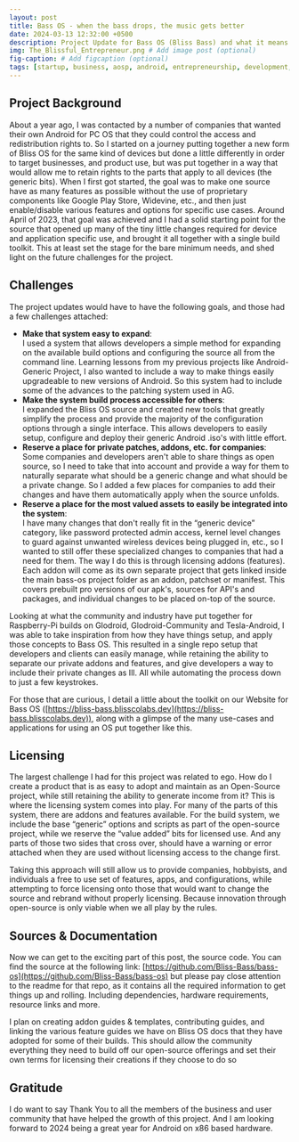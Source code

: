 ```yaml
---
layout: post
title: Bass OS - when the bass drops, the music gets better
date: 2024-03-13 12:32:00 +0500
description: Project Update for Bass OS (Bliss Bass) and what it means
img: The_Blissful_Entrepreneur.png # Add image post (optional)
fig-caption: # Add figcaption (optional)
tags: [startup, business, aosp, android, entrepreneurship, development, products, bass-os TheBlissfulEntrepreneur]
---
```




## Project Background

About a year ago, I was contacted by a number of companies that wanted their own Android for PC OS that they could control the access and redistribution rights to. So I started on a journey putting together a new form of Bliss OS for the same kind of devices but done a little differently in order to target businesses, and product use, but was put together in a way that would allow me to retain rights to the parts that apply to all devices (the generic bits). When I first got started, the goal was to make one source have as many features as possible without the use of proprietary components like Google Play Store, Widevine, etc., and then just enable/disable various features and options for specific use cases. Around April of 2023, that goal was achieved and I had a solid starting point for the source that opened up many of the tiny little changes required for device and application specific use, and brought it all together with a single build toolkit. This at least set the stage for the bare minimum needs, and shed light on the future challenges for the project.


## Challenges

The project updates would have to have the following goals, and those had a few challenges attached: 


* **Make that system easy to expand**: \
I used a system that allows developers a simple method for expanding on the available build options and configuring the source all from the command line. Learning lessons from my previous projects like Android-Generic Project, I also wanted to include a way to make things easily upgradeable to new versions of Android. So this system had to include some of the advances to the patching system used in AG. 
* **Make the system build process accessible for others**: \
I expanded the Bliss OS source and created new tools that greatly simplify the process and provide the majority of the configuration options through a single interface. This allows developers to easily setup, configure and deploy their generic Android .iso's with little effort.
* **Reserve a place for private patches, addons, etc. for companies**:  \
Some companies and developers aren't able to share things as open source, so I need to take that into account and provide a way for them to naturally separate what should be a generic change and what should be a private change. So I added a few places for companies to add their changes and have them automatically apply when the source unfolds. 
* **Reserve a place for the most valued assets to easily be integrated into the system**: \
I have many changes that don't really fit in the “generic device” category, like password protected admin access, kernel level changes to guard against unwanted wireless devices being plugged in, etc., so I wanted to still offer these specialized changes to companies that had a need for them. The way I do this is through licensing addons (features). Each addon will come as its own separate project that gets linked inside the main bass-os project folder as an addon, patchset or manifest. This covers prebuilt pro versions of our apk's, sources for API's and packages, and individual changes to be placed on-top of the source. 

Looking at what the community and industry have put together for Raspberry-Pi builds on Glodroid, Glodroid-Community and Tesla-Android, I was able to take inspiration from how they have things setup, and apply those concepts to Bass OS. This resulted in a single repo setup that developers and clients can easily manage, while retaining the ability to separate our private addons and features, and give developers a way to include their private changes as Ill. All while automating the process down to just a few keystrokes. 

For those that are curious, I detail a little about the toolkit on our Website for Bass OS ([https://bliss-bass.blisscolabs.dev](https://bliss-bass.blisscolabs.dev)), along with a glimpse of the many use-cases and applications for using an OS put together like this. 


## Licensing

The largest challenge I had for this project was related to ego. How do I create a product that is as easy to adopt and maintain as an Open-Source project, while still retaining the ability to generate income from it? This is where the licensing system comes into play. For many of the parts of this system, there are addons and features available. For the build system, we include the base “generic” options and scripts as part of the open-source project, while we reserve the “value added” bits for licensed use. And any parts of those two sides that cross over, should have a warning or error attached when they are used without licensing access to the change first.

Taking this approach will still allow us to provide companies, hobbyists, and individuals a free to use set of features, apps, and configurations, while attempting to force licensing onto those that would want to change the source and rebrand without properly licensing. Because innovation through open-source is only viable when we all play by the rules. 


## Sources & Documentation

Now we can get to the exciting part of this post, the source code. You can find the source at the following link: [https://github.com/Bliss-Bass/bass-os](https://github.com/Bliss-Bass/bass-os) but please pay close attention to the readme for that repo, as it contains all the required information to get things up and rolling. Including dependencies, hardware requirements, resource links and more.

I plan on creating addon guides & templates, contributing guides, and linking the various feature guides we have on Bliss OS docs that they have adopted for some of their builds. This should allow the community everything they need to build off our open-source offerings and set their own terms for licensing their creations if they choose to do so


## Gratitude

I do want to say Thank You to all the members of the business and user community that have helped the growth of this project. And I am looking forward to 2024 being a great year for Android on x86 based hardware. 

